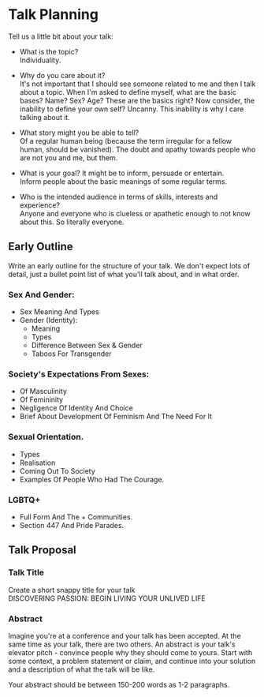 # Talk Planning
Tell us a little bit about your talk:

- What is the topic?  <br>
Individuality.

- Why do you care about it? <br>
It's not important that I should see someone related to me and then I talk about a topic. When I'm asked to define myself, what are the basic bases? Name? Sex? Age?
These are the basics right? Now consider, the inability to define your own self? Uncanny. This inability is why I care talking about it.

- What story might you be able to tell? <br>
Of a regular human being (because the term irregular for a fellow human, should be vanished). The doubt and apathy towards people who are not you and me, but them.

- What is your goal? It might be to inform, persuade or entertain. <br>
Inform people about the basic meanings of some regular terms. 

- Who is the intended audience in terms of skills, interests and experience? <br>
Anyone and everyone who is clueless or apathetic enough to not know about this. So literally everyone.

## Early Outline
Write an early outline for the structure of your talk. We don't expect lots of detail, just a bullet point list of what you'll talk about, and in what order.
<br>
### Sex And Gender:
- Sex Meaning And Types
- Gender (Identity): 
  - Meaning
  - Types
  - Difference Between Sex & Gender
  - Taboos For Transgender
### Society's Expectations From Sexes:
- Of Masculinity
- Of Femininity
- Negligence Of Identity And Choice
- Brief About Development Of Feminism And The Need For It
### Sexual Orientation.  
- Types
- Realisation
- Coming Out To Society
- Examples Of People Who Had The Courage.
### LGBTQ+
- Full Form And The + Communities.
- Section 447 And Pride Parades.

## Talk Proposal
### Talk Title
Create a short snappy title for your talk <br>
DISCOVERING PASSION: BEGIN LIVING YOUR UNLIVED LIFE
### Abstract
Imagine you're at a conference and your talk has been accepted. At the same time as your talk, there are two others. An abstract is your talk's elevator pitch - convince people why they should come to yours. Start with some context, a problem statement or claim, and continue into your solution and a description of what the talk will be like.

Your abstract should be between 150-200 words as 1-2 paragraphs.

<br>

